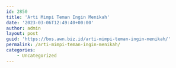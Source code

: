 ```yaml
---
id: 2850
title: 'Arti Mimpi Teman Ingin Menikah'
date: '2023-03-06T12:49:40+00:00'
author: admin
layout: post
guid: 'https://bos.awn.biz.id/arti-mimpi-teman-ingin-menikah/'
permalink: /arti-mimpi-teman-ingin-menikah/
categories:
    - Uncategorized
---
```


